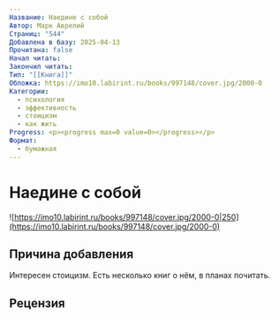 ```yaml
---
Название: Наедине с собой
Автор: Марк Аврелий
Страниц: "544"
Добавлена в базу: 2025-04-13
Прочитана: false
Начал читать: 
Закончил читать: 
Тип: "[[Книга]]"
Обложка: https://imo10.labirint.ru/books/997148/cover.jpg/2000-0
Категории:
  - психология
  - эффективность
  - стоицизм
  - как жить
Progress: <p><progress max=0 value=0></progress></p>
Формат:
  - бумажная
---
```

# Наедине с собой

![https://imo10.labirint.ru/books/997148/cover.jpg/2000-0|250](https://imo10.labirint.ru/books/997148/cover.jpg/2000-0)

## Причина добавления

Интересен стоицизм. Есть несколько книг о нём, в планах почитать.

## Рецензия